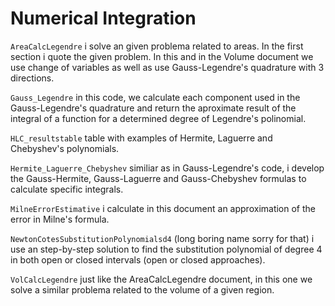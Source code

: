 # Numerical Integration
<code>AreaCalcLegendre</code> i solve an given problema related to areas. In the first section i quote the given problem. In this and in the Volume document we use change of variables as well as use Gauss-Legendre's quadrature with 3 directions.
<br>

<code>Gauss_Legendre</code> in this code, we calculate each component used in the Gauss-Legendre's quadrature and return the aproximate result of the integral of a function for a determined degree of Legendre's polinomial.
<br>

<code>HLC_resultstable</code> table with examples of Hermite, Laguerre and Chebyshev's polynomials.
<br>

<code>Hermite_Laguerre_Chebyshev</code> similiar as in Gauss-Legendre's code, i develop the Gauss-Hermite, Gauss-Laguerre and Gauss-Chebyshev formulas to calculate specific integrals.
<br>

<code>MilneErrorEstimative</code> i calculate in this document an approximation of the error in Milne's formula.
<br>

<code>NewtonCotesSubstitutionPolynomialsd4</code> (long boring name sorry for that) i use an step-by-step solution to find the substitution polynomial of degree 4 in both open or closed intervals (open or closed approaches).
<br>

<code>VolCalcLegendre</code> just like the AreaCalcLegendre document, in this one we solve a similar problema related to the volume of a given region.
<br>


